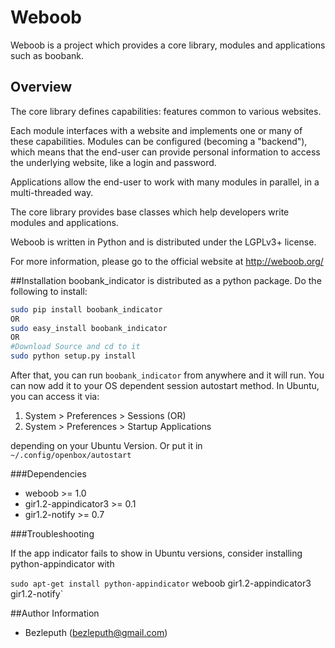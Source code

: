 Weboob
==========

Weboob is a project which provides a core library, modules and applications
such as boobank.

Overview
--------

The core library defines capabilities: features common to various websites.

Each module interfaces with a website and implements one or many of these
capabilities. Modules can be configured (becoming a "backend"), which means
that the end-user can provide personal information to access the underlying
website, like a login and password.

Applications allow the end-user to work with many modules in parallel,
in a multi-threaded way.

The core library provides base classes which help developers write
modules and applications.

Weboob is written in Python and is distributed under the LGPLv3+ license.

For more information, please go to the official website at http://weboob.org/


##Installation
boobank_indicator is distributed as a python package. Do the following to install:

``` sh
sudo pip install boobank_indicator
OR
sudo easy_install boobank_indicator
OR
#Download Source and cd to it
sudo python setup.py install
```

After that, you can run `boobank_indicator` from anywhere and it will run. You can
now add it to your OS dependent session autostart method. In Ubuntu, you can
access it via:

1. System > Preferences > Sessions
(OR)
2. System > Preferences > Startup Applications

depending on your Ubuntu Version. Or put it in `~/.config/openbox/autostart`

###Dependencies

  - weboob >= 1.0
  - gir1.2-appindicator3 >= 0.1
  - gir1.2-notify >= 0.7

###Troubleshooting

If the app indicator fails to show in Ubuntu versions, consider installing
python-appindicator with

`sudo apt-get install python-appindicator` weboob gir1.2-appindicator3 gir1.2-notify`

##Author Information
- Bezleputh (<bezleputh@gmail.com>)
